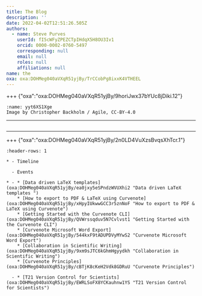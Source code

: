 ```yaml
---
title: The Blog
description: ''
date: 2022-04-02T12:51:26.505Z
authors:
  - name: Steve Purves
    userId: fI5cWFyZPEZCTpIHdqX5H8OU3Iv1
    orcid: 0000-0002-0760-5497
    corresponding: null
    email: null
    roles: null
    affiliations: null
name: the
oxa: oxa:DOHMeg040aVXqR51yjBy/TrCCobPg8ixxK4VTHEEL
---
```


+++ {"oxa":"oxa:DOHMeg040aVXqR51yjBy/9horiJwx37bYUc8jDiki.12"}

```{figure} images/DOHMeg040aVXqR51yjBy-6jk5yc3J3rIqjmObor3v-v1.jpg
:name: yyt6XS1Xge
Image by Christopher Backholm / Agile, CC-BY-4.0
```

---

```{mdast} the.mdast.json#kbcwtuRi9E

```

---

+++ {"oxa":"oxa:DOHMeg040aVXqR51yjBy/2n0LD4VuXzsBvqsXhTcr.1"}

```{list-table}
:header-rows: 1

* - Timeline

  - Events

* - * [Data driven LaTeX templates](oxa:DOHMeg040aVXqR51yjBy/ea0jxy5eSPndzWVUXhi2 "Data driven LaTeX templates ")
    * [How to export to PDF & LaTeX using Curvenote](oxa:DOHMeg040aVXqR51yjBy/xHpyIUkwwGCC3r5znNoF "How to export to PDF & LaTeX using Curvenote")
    * [Getting Started with the Curvenote CLI](oxa:DOHMeg040aVXqR51yjBy/QVWrssqduv5N7Cvlvst1 "Getting Started with the Curvenote CLI")
    * [Curvenote Microsoft Word Export](oxa:DOHMeg040aVXqR51yjBy/544kxF9tADUPDVyMYwS2 "Curvenote Microsoft Word Export")
    * [Collaboration in Scientific Writing](oxa:DOHMeg040aVXqR51yjBy/9xm9sJTC6kGhmHgyydkh "Collaboration in Scientific Writing")
    * [Curvenote Principles](oxa:DOHMeg040aVXqR51yjBy/cBTjK8cKeH2Vdk8GDRuU "Curvenote Principles")

  - * [T21 Version Control for Scientists](oxa:DOHMeg040aVXqR51yjBy/EWRLSoFX8YCKauhnw1YS "T21 Version Control for Scientists")

```
